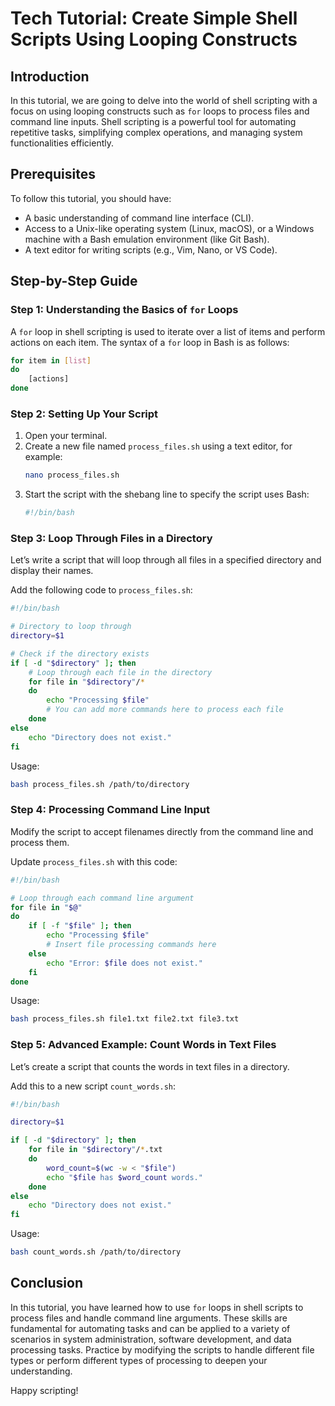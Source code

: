 # Tech Tutorial: Create Simple Shell Scripts Using Looping Constructs

## Introduction
In this tutorial, we are going to delve into the world of shell scripting with a focus on using looping constructs such as `for` loops to process files and command line inputs. Shell scripting is a powerful tool for automating repetitive tasks, simplifying complex operations, and managing system functionalities efficiently.

## Prerequisites
To follow this tutorial, you should have:
- A basic understanding of command line interface (CLI).
- Access to a Unix-like operating system (Linux, macOS), or a Windows machine with a Bash emulation environment (like Git Bash).
- A text editor for writing scripts (e.g., Vim, Nano, or VS Code).

## Step-by-Step Guide

### Step 1: Understanding the Basics of `for` Loops
A `for` loop in shell scripting is used to iterate over a list of items and perform actions on each item. The syntax of a `for` loop in Bash is as follows:

```bash
for item in [list]
do
    [actions]
done
```

### Step 2: Setting Up Your Script
1. Open your terminal.
2. Create a new file named `process_files.sh` using a text editor, for example:
   ```bash
   nano process_files.sh
   ```
3. Start the script with the shebang line to specify the script uses Bash:
   ```bash
   #!/bin/bash
   ```

### Step 3: Loop Through Files in a Directory
Let’s write a script that will loop through all files in a specified directory and display their names.

Add the following code to `process_files.sh`:
```bash
#!/bin/bash

# Directory to loop through
directory=$1

# Check if the directory exists
if [ -d "$directory" ]; then
    # Loop through each file in the directory
    for file in "$directory"/*
    do
        echo "Processing $file"
        # You can add more commands here to process each file
    done
else
    echo "Directory does not exist."
fi
```
Usage:
```bash
bash process_files.sh /path/to/directory
```

### Step 4: Processing Command Line Input
Modify the script to accept filenames directly from the command line and process them.

Update `process_files.sh` with this code:
```bash
#!/bin/bash

# Loop through each command line argument
for file in "$@"
do
    if [ -f "$file" ]; then
        echo "Processing $file"
        # Insert file processing commands here
    else
        echo "Error: $file does not exist."
    fi
done
```
Usage:
```bash
bash process_files.sh file1.txt file2.txt file3.txt
```

### Step 5: Advanced Example: Count Words in Text Files
Let’s create a script that counts the words in text files in a directory.

Add this to a new script `count_words.sh`:
```bash
#!/bin/bash

directory=$1

if [ -d "$directory" ]; then
    for file in "$directory"/*.txt
    do
        word_count=$(wc -w < "$file")
        echo "$file has $word_count words."
    done
else
    echo "Directory does not exist."
fi
```
Usage:
```bash
bash count_words.sh /path/to/directory
```

## Conclusion
In this tutorial, you have learned how to use `for` loops in shell scripts to process files and handle command line arguments. These skills are fundamental for automating tasks and can be applied to a variety of scenarios in system administration, software development, and data processing tasks. Practice by modifying the scripts to handle different file types or perform different types of processing to deepen your understanding.

Happy scripting!